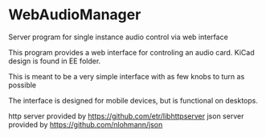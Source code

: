 # WebAudioManager
Server program for single instance audio control via web interface

This program provides a web interface for controling an audio card.
KiCad design is found in EE folder.

This is meant to be a very simple interface with as few knobs to turn as possible

The interface is designed for mobile devices, but is functional on desktops.

http server provided by https://github.com/etr/libhttpserver
json server provided by https://github.com/nlohmann/json
